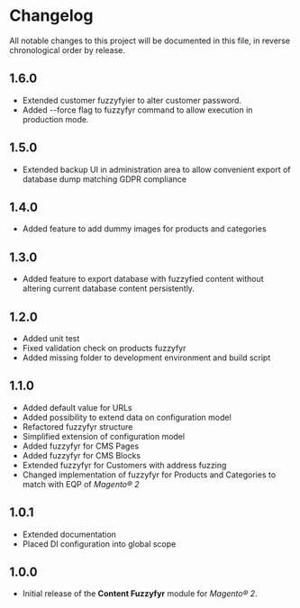 # Changelog

All notable changes to this project will be documented in this file, in reverse chronological order by release.

## 1.6.0

- Extended customer fuzzyfyier to alter customer password.
- Added --force flag to fuzzyfyr command to allow execution in production mode.

## 1.5.0

- Extended backup UI in administration area to allow convenient export of database dump matching GDPR compliance

## 1.4.0

- Added feature to add dummy images for products and categories

## 1.3.0

- Added feature to export database with fuzzyfied content without altering current database content persistently.

## 1.2.0

- Added unit test
- Fixed validation check on products fuzzyfyr
- Added missing folder to development environment and build script

## 1.1.0

- Added default value for URLs
- Added possibility to extend data on configuration model
- Refactored fuzzyfyr structure
- Simplified extension of configuration model
- Added fuzzyfyr for CMS Pages
- Added fuzzyfyr for CMS Blocks
- Extended fuzzyfyr for Customers with address fuzzing
- Changed implementation of fuzzyfyr for Products and Categories to match with EQP of *Magento® 2*

## 1.0.1

- Extended documentation
- Placed DI configuration into global scope

## 1.0.0

- Initial release of the **Content Fuzzyfyr** module for *Magento® 2*.